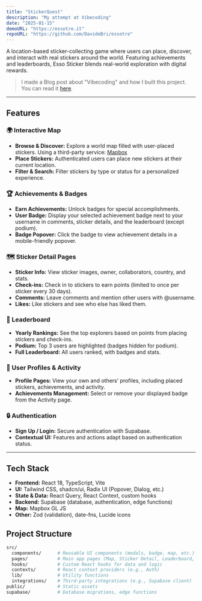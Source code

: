 ```yaml
---
title: "StickerQuest"
description: "My attempt at Vibecoding"
date: "2025-01-15"
demoURL: "https://essotre.it"
repoURL: "https://github.com/DavideBri/essotre"
---
```


A location-based sticker-collecting game where users can place, discover, and interact with real stickers around the world. Featuring achievements and leaderboards, Esso Sticker blends real-world exploration with digital rewards.

> I made a Blog post about "Vibecoding" and how I built this project. You can read it [here](https://davidebri.github.io/blog/09-Vibecoding/tes).

---

## Features

### 🌍 Interactive Map
- **Browse & Discover:** Explore a world map filled with user-placed stickers.
     Using a third-party service: [Mapbox](https://www.mapbox.com/)
- **Place Stickers:** Authenticated users can place new stickers at their current location.
- **Filter & Search:** Filter stickers by type or status for a personalized experience.

### 🏆 Achievements & Badges
- **Earn Achievements:** Unlock badges for special accomplishments.
- **User Badge:** Display your selected achievement badge next to your username in comments, sticker details, and the leaderboard (except podium).
- **Badge Popover:** Click the badge to view achievement details in a mobile-friendly popover.

### 🗺️ Sticker Detail Pages
- **Sticker Info:** View sticker images, owner, collaborators, country, and stats.
- **Check-ins:** Check in to stickers to earn points (limited to once per sticker every 30 days).
- **Comments:** Leave comments and mention other users with @username.
- **Likes:** Like stickers and see who else has liked them.

### 🥇 Leaderboard
- **Yearly Rankings:** See the top explorers based on points from placing stickers and check-ins.
- **Podium:** Top 3 users are highlighted (badges hidden for podium).
- **Full Leaderboard:** All users ranked, with badges and stats.

### 👤 User Profiles & Activity
- **Profile Pages:** View your own and others’ profiles, including placed stickers, achievements, and activity.
- **Achievements Management:** Select or remove your displayed badge from the Activity page.

### 🔒 Authentication
- **Sign Up / Login:** Secure authentication with Supabase.
- **Contextual UI:** Features and actions adapt based on authentication status.

---

## Tech Stack

- **Frontend:** React 18, TypeScript, Vite
- **UI:** Tailwind CSS, shadcn/ui, Radix UI (Popover, Dialog, etc.)
- **State & Data:** React Query, React Context, custom hooks
- **Backend:** Supabase (database, authentication, edge functions)
- **Map:** Mapbox GL JS
- **Other:** Zod (validation), date-fns, Lucide icons



## Project Structure

```bash
src/
  components/      # Reusable UI components (modals, badge, map, etc.)
  pages/           # Main app pages (Map, Sticker Detail, Leaderboard, Profile, etc.)
  hooks/           # Custom React hooks for data and logic
  contexts/        # React context providers (e.g., Auth)
  lib/             # Utility functions
  integrations/    # Third-party integrations (e.g., Supabase client)
public/            # Static assets
supabase/          # Database migrations, edge functions
```
